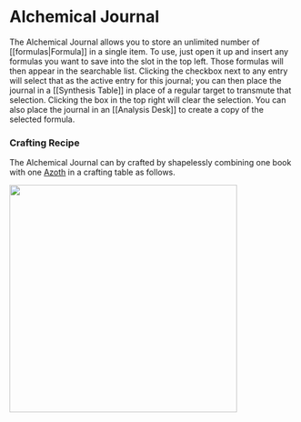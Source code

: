 # Alchemical Journal
The Alchemical Journal allows you to store an unlimited number of [[formulas|Formula]] in a single item. To use, just open it up and insert any formulas you want to save into the slot in the top left. Those formulas will then appear in the searchable list. Clicking the checkbox next to any entry will select that as the active entry for this journal; you can then place the journal in a [[Synthesis Table]] in place of a regular target to transmute that selection. Clicking the box in the top right will clear the selection. You can also place the journal in an [[Analysis Desk]] to create a copy of the selected formula.

### Crafting Recipe

The Alchemical Journal can by crafted by shapelessly combining one book with one [Azoth](./Azoth.md) in a crafting table as follows.

<img src="https://github.com/Cumulus-Mods/Art-of-Alchemy/wiki/images/recipes/alchemical-journal.png" width="400px" />
